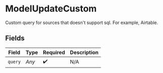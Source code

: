 # ModelUpdateCustom

Custom query for sources that doesn't support sql. For example, Airtable.


## Fields

| Field              | Type               | Required           | Description        |
| ------------------ | ------------------ | ------------------ | ------------------ |
| `query`            | *Any*              | :heavy_check_mark: | N/A                |